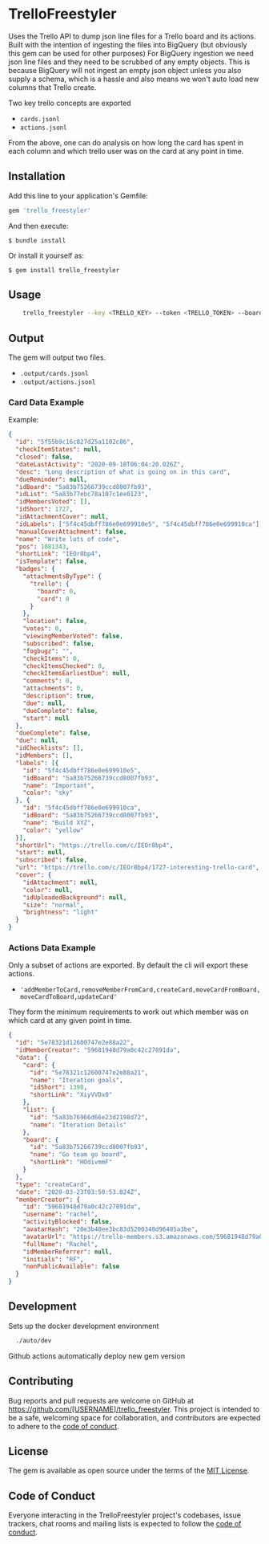 # TrelloFreestyler

Uses the Trello API to dump json line files for a Trello board and its actions.
Built with the intention of ingesting the files into BigQuery (but obviously this gem can be used for other purposes)
For BigQuery ingestion we need json line files and they need to be scrubbed of any empty objects.
This is because BigQuery will not ingest an empty json object unless you also supply a schema, which is a hassle and also means we won't auto load new columns that Trello create.

Two key trello concepts are exported
- `cards.jsonl`
- `actions.jsonl`

From the above, one can do analysis on how long the card has spent in each column and which trello user was on the card at any point in time.

## Installation

Add this line to your application's Gemfile:

```ruby
gem 'trello_freestyler'
```

And then execute:

    $ bundle install

Or install it yourself as:

    $ gem install trello_freestyler

## Usage

```bash
    trello_freestyler --key <TRELLO_KEY> --token <TRELLO_TOKEN> --board_id <TRELLO_BOARD_ID>
```

## Output

The gem will output two files.

- `.output/cards.jsonl`
- `.output/actions.jsonl`

### Card Data Example

Example:
```json
{
  "id": "5f55b9c16c827d25a1102c86",
  "checkItemStates": null,
  "closed": false,
  "dateLastActivity": "2020-09-18T06:04:20.026Z",
  "desc": "Long description of what is going on in this card",
  "dueReminder": null,
  "idBoard": "5a83b75266739ccd8007fb93",
  "idList": "5a83b77ebc78a107c1ee0123",
  "idMembersVoted": [],
  "idShort": 1727,
  "idAttachmentCover": null,
  "idLabels": ["5f4c45dbff786e0e699910e5", "5f4c45dbff786e0e699910ca"],
  "manualCoverAttachment": false,
  "name": "Write lots of code",
  "pos": 1081343,
  "shortLink": "IEOr8bp4",
  "isTemplate": false,
  "badges": {
    "attachmentsByType": {
      "trello": {
        "board": 0,
        "card": 0
      }
    },
    "location": false,
    "votes": 0,
    "viewingMemberVoted": false,
    "subscribed": false,
    "fogbugz": "",
    "checkItems": 0,
    "checkItemsChecked": 0,
    "checkItemsEarliestDue": null,
    "comments": 0,
    "attachments": 0,
    "description": true,
    "due": null,
    "dueComplete": false,
    "start": null
  },
  "dueComplete": false,
  "due": null,
  "idChecklists": [],
  "idMembers": [],
  "labels": [{
    "id": "5f4c45dbff786e0e699910e5",
    "idBoard": "5a83b75266739ccd8007fb93",
    "name": "Important",
    "color": "sky"
  }, {
    "id": "5f4c45dbff786e0e699910ca",
    "idBoard": "5a83b75266739ccd8007fb93",
    "name": "Build XYZ",
    "color": "yellow"
  }],
  "shortUrl": "https://trello.com/c/IEOr8bp4",
  "start": null,
  "subscribed": false,
  "url": "https://trello.com/c/IEOr8bp4/1727-interesting-trello-card",
  "cover": {
    "idAttachment": null,
    "color": null,
    "idUploadedBackground": null,
    "size": "normal",
    "brightness": "light"
  }
}
```

### Actions Data Example

Only a subset of actions are exported.
By default the cli will export these actions.
- `'addMemberToCard,removeMemberFromCard,createCard,moveCardFromBoard,moveCardToBoard,updateCard'`

They form the minimum requirements to work out which member was on which card at any given point in time.

```json
{
  "id": "5e78321d12600747e2e88a22",
  "idMemberCreator": "59681948d79a0c42c27891da",
  "data": {
    "card": {
      "id": "5e78321c12600747e2e88a21",
      "name": "Iteration goals",
      "idShort": 1398,
      "shortLink": "XiyVVDx0"
    },
    "list": {
      "id": "5a83b76966d66e23d2198d72",
      "name": "Iteration Details"
    },
    "board": {
      "id": "5a83b75266739ccd8007fb93",
      "name": "Go team go board",
      "shortLink": "HOdivmmF"
    }
  },
  "type": "createCard",
  "date": "2020-03-23T03:50:53.024Z",
  "memberCreator": {
    "id": "59681948d79a0c42c27891da",
    "username": "rachel",
    "activityBlocked": false,
    "avatarHash": "20e3b40ee3bc83d5200348d96485a3be",
    "avatarUrl": "https://trello-members.s3.amazonaws.com/59681948d79a0c42c27891da/20e3b40ee3bc83",
    "fullName": "Rachel",
    "idMemberReferrer": null,
    "initials": "RF",
    "nonPublicAvailable": false
  }
}
```

## Development

Sets up the docker development environment

```bash
  ./auto/dev
```

Github actions automatically deploy new gem version

## Contributing

Bug reports and pull requests are welcome on GitHub at https://github.com/[USERNAME]/trello_freestyler. This project is intended to be a safe, welcoming space for collaboration, and contributors are expected to adhere to the [code of conduct](https://github.com/[USERNAME]/trello_freestyler/blob/master/CODE_OF_CONDUCT.md).


## License

The gem is available as open source under the terms of the [MIT License](https://opensource.org/licenses/MIT).

## Code of Conduct

Everyone interacting in the TrelloFreestyler project's codebases, issue trackers, chat rooms and mailing lists is expected to follow the [code of conduct](https://github.com/[USERNAME]/trello_freestyler/blob/master/CODE_OF_CONDUCT.md).
